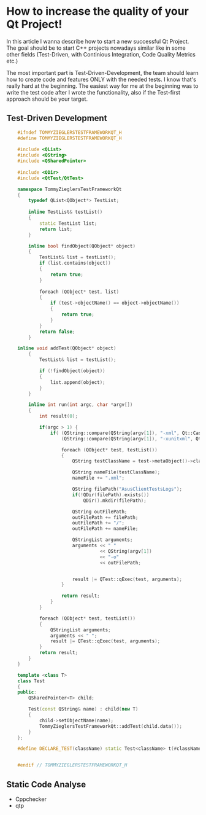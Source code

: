 # How to increase the quality of your Qt Project!


In this article I wanna describe how to start a new successful Qt Project. The goal should be to start C++ projects nowadays similar like in some other fields (Test-Driven, with Continious Integration, Code Quality Metrics etc.)

The most important part is Test-Driven-Development, the team should learn how to create code and features ONLY with the needed tests. I know that's really hard at the beginning. The easiest way for me at the beginning was to write the test code after I wrote the functionality, also if the Test-first approach should be your target.


## Test-Driven Development

```C++
	#ifndef TOMMYZIEGLERSTESTFRAMEWORKQT_H
	#define TOMMYZIEGLERSTESTFRAMEWORKQT_H
	
	#include <QList>
	#include <QString>
	#include <QSharedPointer>
	
	#include <QDir>
	#include <QtTest/QtTest>

	namespace TommyZieglersTestFrameworkQt
	{
    	typedef QList<QObject*> TestList;
		
    	inline TestList& testList()
    	{
        	static TestList list;
        	return list;
    	}

	    inline bool findObject(QObject* object)
    	{
        	TestList& list = testList();
        	if (list.contains(object))
        	{
            	return true;
        	}
			
        	foreach (QObject* test, list)
        	{
            	if (test->objectName() == object->objectName())
            	{
                	return true;
            	}
        	}
        	return false;
    	}

    inline void addTest(QObject* object)
        {
            TestList& list = testList();

            if (!findObject(object))
            {
                list.append(object);
            }
        }

        inline int run(int argc, char *argv[])
        {
            int result(0);

            if(argc > 1) {
                if( (QString::compare(QString(argv[1]), "-xml", Qt::CaseInsensitive) == 0) ||
                    (QString::compare(QString(argv[1]), "-xunitxml", Qt::CaseInsensitive) == 0) ){

                    foreach (QObject* test, testList())
                    {
                        QString testClassName = test->metaObject()->className();

                        QString nameFile(testClassName);
                        nameFile += ".xml";

                        QString filePath("AsusClientTestsLogs");
                        if(!QDir(filePath).exists())
                            QDir().mkdir(filePath);

                        QString outFilePath;
                        outFilePath += filePath;
                        outFilePath += "/";
                        outFilePath += nameFile;

                        QStringList arguments;
                        arguments << " "
                                  << QString(argv[1])
                                  << "-o"
                                  << outFilePath;


                        result |= QTest::qExec(test, arguments);
                    }

                    return result;
                }
            }

            foreach (QObject* test, testList())
            {
                QStringList arguments;
                arguments << " ";
                result |= QTest::qExec(test, arguments);
            }
            return result;
        }
    }

    template <class T>
    class Test
    {
    public:
        QSharedPointer<T> child;

        Test(const QString& name) : child(new T)
        {
            child->setObjectName(name);
            TommyZieglersTestFrameworkQt::addTest(child.data());
        }
    };

    #define DECLARE_TEST(className) static Test<className> t(#className);


    #endif // TOMMYZIEGLERSTESTFRAMEWORKQT_H
```

## Static Code Analyse

- Cppchecker
- qtp
